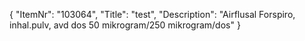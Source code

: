 {
  "ItemNr": "103064",
  "Title": "test",
  "Description": "Airflusal Forspiro, inhal.pulv, avd dos 50 mikrogram/250 mikrogram/dos"
}